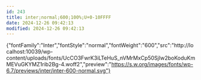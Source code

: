 ```yaml
---
id: 243
title: inter;normal;600;100%;U+0-10FFFF
date: 2024-12-26 09:42:13
modified: 2024-12-26 09:42:13
---
```



{"fontFamily":"Inter","fontStyle":"normal","fontWeight":"600","src":"http://localhost:10039/wp-content/uploads/fonts/UcCO3FwrK3iLTeHuS_nVMrMxCp50SjIw2boKoduKmMEVuGKYMZ1rib2Bg-4.woff2","preview":"https://s.w.org/images/fonts/wp-6.7/previews/inter/inter-600-normal.svg"}